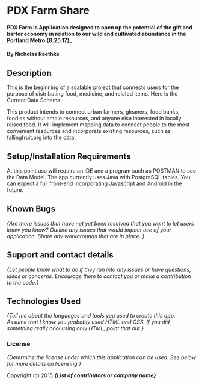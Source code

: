 # PDX Farm Share

#### PDX Farm is Application designed to open up the potential of the gift and barter economy in relation to our wild and cultivated abundance in the Portland Metro {8.25.17}_

#### By Nicholas Raethke

## Description

This is the beginning of a scalable project that connects users for the purpose of distributing food, medicine, and related items. Here is the Current Data Schema:



This product intends to connect urban farmers, gleaners, food banks, foodies without ample resources, and anyone else interested in locally raised food.  It will implement mapping data to connect people to the most convenient resources and incorporate existing resources, such as fallingfruit.org into the data.

## Setup/Installation Requirements

At this point use will require an IDE and a program such as POSTMAN to see the Data Model.  The app currently uses Java with PostgreSQL tables.  You can expect a full front-end incorporating Javascript and Android in the future.


## Known Bugs

_{Are there issues that have not yet been resolved that you want to let users know you know?  Outline any issues that would impact use of your application.  Share any workarounds that are in place. }_

## Support and contact details

_{Let people know what to do if they run into any issues or have questions, ideas or concerns.  Encourage them to contact you or make a contribution to the code.}_

## Technologies Used

_{Tell me about the languages and tools you used to create this app. Assume that I know you probably used HTML and CSS. If you did something really cool using only HTML, point that out.}_

### License

*{Determine the license under which this application can be used.  See below for more details on licensing.}*

Copyright (c) 2015 **_{List of contributors or company name}_**
